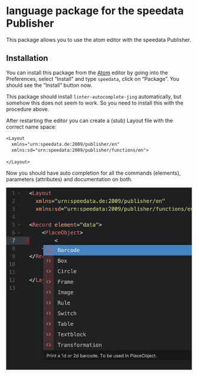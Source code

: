 # language package for the speedata Publisher

This package allows you to use the atom editor with the speedata Publisher.

## Installation

You can install this package from the [Atom](https://atom.io/) editor by going into the Preferences, select “Install” and type `speedata`, click on “Package”. You should see the “Install” button now.

This package should install `linter-autocomplete-jing` automatically, but somehow this does not seem to work. So you need to install this with the procedure above.

After restarting the editor you can create a (stub) Layout file with the correct name space:

    <Layout
      xmlns="urn:speedata.de:2009/publisher/en"
      xmlns:sd="urn:speedata:2009/publisher/functions/en">

    </Layout>

Now you should have auto completion for all the commands (elements), parameters (attributes) and documentation on both.

![automatic completion](assets/autocompletion.png)
